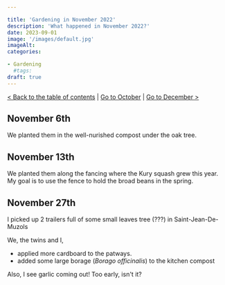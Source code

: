 ```yaml
---

title: 'Gardening in November 2022'
description: 'What happened in November 2022?'
date: 2023-09-01
image: '/images/default.jpg'
imageAlt:
categories:

- Gardening
  #tags:
draft: true
---
```


[< Back to the table of contents](index.md) | [Go to October](2022-10.md) | [Go to December >](2022-12.md)

## November 6th

We planted them in the well-nurished compost under the oak tree.

## November 13th

We planted them along the fancing where the Kury squash grew this year.
My goal is to use the fence to hold the broad beans in the spring.

## November 27th

I picked up 2 trailers full of some small leaves tree (???) in Saint-Jean-De-Muzols

We, the twins and I,

- applied more cardboard to the patways.
- added some large borage (_Borago officinalis_) to the kitchen compost

Also, I see garlic coming out! Too early, isn't it?
